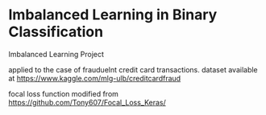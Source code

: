 # Imbalanced Learning in Binary Classification
Imbalanced Learning Project

applied to the case of frauduelnt credit card transactions. dataset available at https://www.kaggle.com/mlg-ulb/creditcardfraud

focal loss function modified from https://github.com/Tony607/Focal_Loss_Keras/